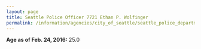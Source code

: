 ```yaml
---
layout: page
title: Seattle Police Officer 7721 Ethan P. Wolfinger
permalink: /information/agencies/city_of_seattle/seattle_police_department/copbook/7721/
---
```


**Age as of Feb. 24, 2016:** 25.0
